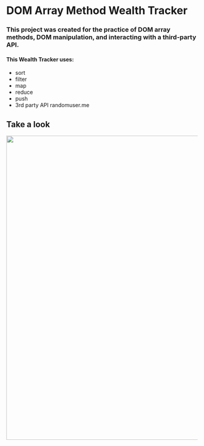 # DOM Array Method Wealth Tracker
### This project was created for the practice of DOM array methods, DOM manipulation, and interacting with a third-party API.
#### This Wealth Tracker uses:
- sort
- filter
- map
- reduce
- push
- 3rd party API randomuser.me
## Take a look

<img src="https://i.imgur.com/AeShwI1.png" width="800">